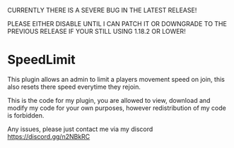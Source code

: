 CURRENTLY THERE IS A SEVERE BUG IN THE LATEST RELEASE!

PLEASE EITHER DISABLE UNTIL I CAN PATCH IT OR DOWNGRADE TO THE PREVIOUS RELEASE IF YOUR STILL USING 1.18.2 OR LOWER!


# SpeedLimit
This plugin allows an admin to limit a players movement speed on join, this also resets there speed everytime they rejoin.

This is the code for my plugin, you are allowed to view, download and modify my code for your own purposes, however redistribution of my code is forbidden.

Any issues, please just contact me via my discord https://discord.gg/n2NBkRC
